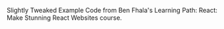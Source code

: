 Slightly Tweaked Example Code from Ben Fhala's Learning Path: React: Make Stunning React Websites course.

